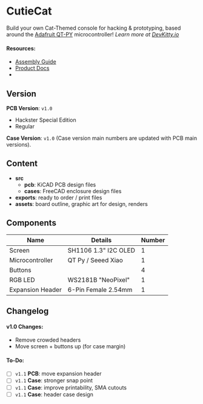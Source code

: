 # CutieCat
Build your own Cat-Themed console for hacking & prototyping, based around the [Adafruit QT-PY]() microcontroller!
*Learn more at [DevKitty.io](https://devkitty.io)*

<!-- ![](assets/img/v1.0-CutieCat_F.png) -->

#### Resources:
- [Assembly Guide](https://hackster.io)
- [Product Docs](https://docs.devkitty.io/cutiecat)
- []()

## Version
**PCB Version**: `v1.0`  
   - Hackster Special Edition
   - Regular  

**Case Version**: `v1.0`
(Case version main numbers are updated with PCB main versions).

## Content
- **src**
   - **pcb**: KiCAD PCB design files
   - **cases**: FreeCAD enclosure design files
- **exports**: ready to order / print files
- **assets**: board outline, graphic art for design, renders

## Components
|Name|Details|Number|
|---|---|---|
|Screen|SH1106 1.3" I2C OLED|1|
|Microcontroller|QT Py / Seeed Xiao|1|
|Buttons||4|
|RGB LED|WS2181B "NeoPixel"|1|
|Expansion Header|6-Pin Female 2.54mm|1|

## Changelog 
#### v1.0 Changes:
- Remove crowded headers
- Move screen + buttons up (for case margin)

#### To-Do:
- [ ] `v1.1` **PCB**: move expansion header
- [ ] `v1.1` **Case**: stronger snap point
- [ ] `v1.1` **Case**: improve printability, SMA cutouts
- [ ] `v1.1` **Case**: header case design